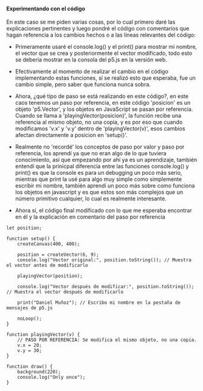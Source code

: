 #### Experimentando con el código

En este caso se me piden varias cosas, por lo cual primero daré las explicaciones pertinentes y luego pondré el código con comentarios que hagan referencia a los cambios hechos o a las líneas relevantes del código:

- Primeramente usaré el console.log() y el print() para mostrar mi nombre, el vector que se crea y posteriormente el vector modificado, todo esto se debería mostrar en la consola del p5.js en la versión web.

- Efectivamente al momento de realizar el cambio en el código implementando estas funciones, sí se realizó esto que esperaba, fue un cambio simple, pero saber que funciona nunca sobra.

- Ahora, ¿qué tipo de paso se está realizando en este código?, en este caos tenemos un paso por referencia, en este código 'posicion' es un objeto 'p5.Vector', y los objetos
en JavaScript se pasan por referencia. Cuando se llama a 'playingVector(posicion)', la función recibe una referencia al mismo objeto, no una copia, y es por eso que
cuando modificamos 'v.x' y 'v.y' dentro de 'playingVector(v)', esos cambios afectan directamente a posicion en 'setup()'.

- Realmente no 'recordé' los conceptos de paso por valor y paso por referencia, los aprendí ya que no eran algo de lo que tuviera conocimiento, así que empezando por ahí ya es un aprendizaje, también entendí que la prinicpal
diferencia entre las funciones console.log() y print() es que la console es para un debugging un poco más serio, mientras que print la usé para algo muy simple como simplemente escribir mi nombre, también aprendí un poco
más sobre como funciona los objetos en javascript y es que estos son más complejos que un número primitivo cualquier, lo cual es realmente interesante.

- Ahora sí, el código final modificado con lo que me esperaba encontrar en él y la explicación en comentario del paso por referencia 

```
let position;

function setup() {
    createCanvas(400, 400);
    
    position = createVector(6, 9);
    console.log("Vector original:", position.toString()); // Muestra el vector antes de modificarlo
    
    playingVector(position);
    
    console.log("Vector después de modificar:", position.toString()); // Muestra el vector después de modificarlo
    
    print("Daniel Muñoz"); // Escribo mi nombre en la pestaña de mensajes de p5.js
    
    noLoop();
}

function playingVector(v) {
    // PASO POR REFERENCIA: Se modifica el mismo objeto, no una copia.
    v.x = 20;
    v.y = 30;
}

function draw() {
    background(220);
    console.log("Only once");
}
```
